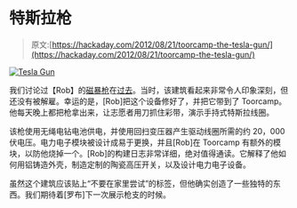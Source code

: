 # 特斯拉枪

> 原文:[https://hackaday.com/2012/08/21/toorcamp-the-tesla-gun/](https://hackaday.com/2012/08/21/toorcamp-the-tesla-gun/)

[![](../Images/98cab0082b752b1c2fc0ed9cae9ca297.png "Tesla Gun")](http://hackaday.com/2012/08/21/toorcamp-the-tesla-gun/7773253946_bee3d472e0_k/)

我们讨论过【Rob】的[磁暴枪](http://hackerfriendly.com/the-tesla-gun/ "Tesla Gun")在[过去](http://hackaday.com/2012/05/11/tesla-gun-will-probably-kill-something-sometime/ "Tesla gun will probably kill something, sometime")。当时，该建筑看起来非常令人印象深刻，但还没有被解雇。幸运的是，[Rob]把这个设备修好了，并把它带到了 Toorcamp。他每天晚上都把枪拿出来，让志愿者用刀抓住彩带，演示手持式特斯拉线圈。

该枪使用无绳电钻电池供电，并使用回扫变压器产生驱动线圈所需的约 20，000 伏电压。电力电子模块被设计成易于更换，并且[Rob]在 Toorcamp 有额外的模块，以防他烧掉一个。[Rob]的构建日志非常详细，绝对值得通读。它解释了他如何用铝铸造外壳，制造定制的陶瓷高压开关，以及设计电力电子设备。

虽然这个建筑应该贴上“不要在家里尝试”的标签，但他确实创造了一些独特的东西。我们期待着[罗布]下一次展示枪支的时候。